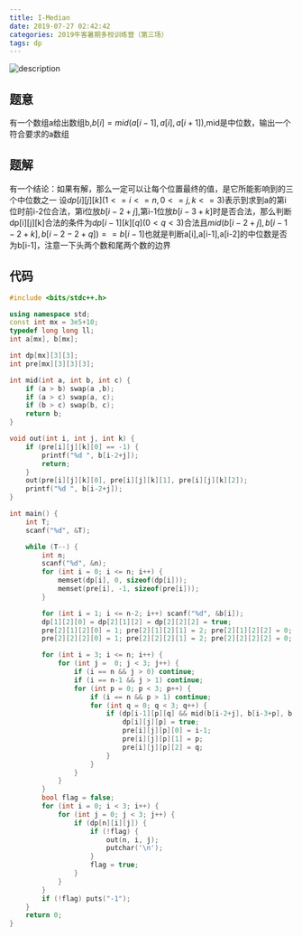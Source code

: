 ```yaml
---
title: I-Median
date: 2019-07-27 02:42:42
categories: 2019牛客暑期多校训练营（第三场）
tags: dp
---
```


![description](problem.png)

## 题意
有一个数组a给出数组b,$b[i] = mid(a[i-1], a[i], a[i+1])$,mid是中位数，输出一个符合要求的a数组
## 题解
有一个结论：如果有解，那么一定可以让每个位置最终的值，是它所能影响到的三个中位数之一
设$dp[i][j][k] (1<=i<=n, 0<=j,k<=3)$表示到求到a的第i位时前i-2位合法，第i位放$b[i-2+j]$,第i-1位放$b[i-3+k]$时是否合法，那么判断dp[i][j][k]合法的条件为$dp[i-1][k][q] (0<q<3)$合法且$mid(b[i-2+j],b[i-1-2+k],b[i-2-2+q]) == b[i-1]$也就是判断a[i],a[i-1],a[i-2]的中位数是否为b[i-1]，注意一下头两个数和尾两个数的边界

## 代码

```cpp
#include <bits/stdc++.h>

using namespace std;
const int mx = 3e5+10;
typedef long long ll;
int a[mx], b[mx];

int dp[mx][3][3];
int pre[mx][3][3][3];

int mid(int a, int b, int c) {
    if (a > b) swap(a ,b);
    if (a > c) swap(a, c);
    if (b > c) swap(b, c);
    return b;
}

void out(int i, int j, int k) {
    if (pre[i][j][k][0] == -1) {
        printf("%d ", b[i-2+j]);
        return;
    }
    out(pre[i][j][k][0], pre[i][j][k][1], pre[i][j][k][2]);
    printf("%d ", b[i-2+j]);
}

int main() {
    int T;
    scanf("%d", &T);

    while (T--) {
        int n;
        scanf("%d", &n);
        for (int i = 0; i <= n; i++) {
            memset(dp[i], 0, sizeof(dp[i]));
            memset(pre[i], -1, sizeof(pre[i]));
        }

        for (int i = 1; i <= n-2; i++) scanf("%d", &b[i]);
        dp[1][2][0] = dp[2][1][2] = dp[2][2][2] = true;
        pre[2][1][2][0] = 1; pre[2][1][2][1] = 2; pre[2][1][2][2] = 0;
        pre[2][2][2][0] = 1; pre[2][2][2][1] = 2; pre[2][2][2][2] = 0;

        for (int i = 3; i <= n; i++) {
            for (int j =  0; j < 3; j++) {
                if (i == n && j > 0) continue;
                if (i == n-1 && j > 1) continue;
                for (int p = 0; p < 3; p++) {
                    if (i == n && p > 1) continue;
                    for (int q = 0; q < 3; q++) {
                        if (dp[i-1][p][q] && mid(b[i-2+j], b[i-3+p], b[i-4+q]) == b[i-2]) {
                            dp[i][j][p] = true;
                            pre[i][j][p][0] = i-1;
                            pre[i][j][p][1] = p;
                            pre[i][j][p][2] = q;
                        }
                    }
                }
            }
        }
        bool flag = false;
        for (int i = 0; i < 3; i++) {
            for (int j = 0; j < 3; j++) {
                if (dp[n][i][j]) {
                    if (!flag) {
                        out(n, i, j);
                        putchar('\n');
                    }
                    flag = true;
                }
            }
        }
        if (!flag) puts("-1");
    }
    return 0;
}
```
